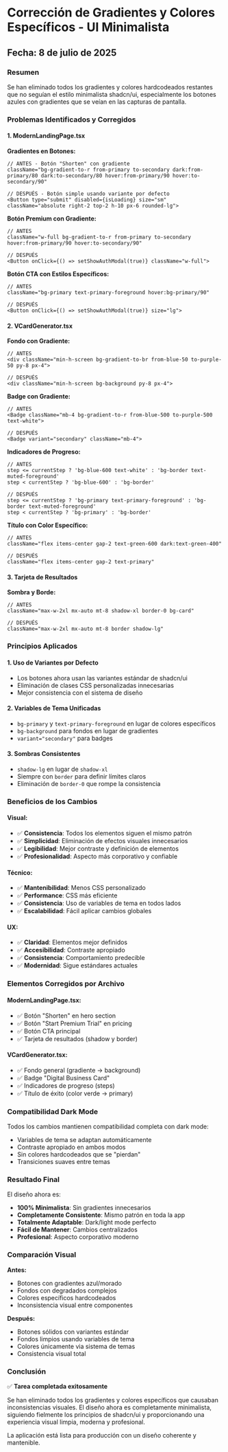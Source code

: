 # Corrección de Gradientes y Colores Específicos - UI Minimalista

## Fecha: 8 de julio de 2025

### Resumen
Se han eliminado todos los gradientes y colores hardcodeados restantes que no seguían el estilo minimalista shadcn/ui, especialmente los botones azules con gradientes que se veían en las capturas de pantalla.

### Problemas Identificados y Corregidos

#### 1. ModernLandingPage.tsx

**Gradientes en Botones:**
```tsx
// ANTES - Botón "Shorten" con gradiente
className="bg-gradient-to-r from-primary to-secondary dark:from-primary/80 dark:to-secondary/80 hover:from-primary/90 hover:to-secondary/90"

// DESPUÉS - Botón simple usando variante por defecto
<Button type="submit" disabled={isLoading} size="sm" className="absolute right-2 top-2 h-10 px-6 rounded-lg">
```

**Botón Premium con Gradiente:**
```tsx
// ANTES
className="w-full bg-gradient-to-r from-primary to-secondary hover:from-primary/90 hover:to-secondary/90"

// DESPUÉS
<Button onClick={() => setShowAuthModal(true)} className="w-full">
```

**Botón CTA con Estilos Específicos:**
```tsx
// ANTES
className="bg-primary text-primary-foreground hover:bg-primary/90"

// DESPUÉS
<Button onClick={() => setShowAuthModal(true)} size="lg">
```

#### 2. VCardGenerator.tsx

**Fondo con Gradiente:**
```tsx
// ANTES
<div className="min-h-screen bg-gradient-to-br from-blue-50 to-purple-50 py-8 px-4">

// DESPUÉS
<div className="min-h-screen bg-background py-8 px-4">
```

**Badge con Gradiente:**
```tsx
// ANTES
<Badge className="mb-4 bg-gradient-to-r from-blue-500 to-purple-500 text-white">

// DESPUÉS
<Badge variant="secondary" className="mb-4">
```

**Indicadores de Progreso:**
```tsx
// ANTES
step <= currentStep ? 'bg-blue-600 text-white' : 'bg-border text-muted-foreground'
step < currentStep ? 'bg-blue-600' : 'bg-border'

// DESPUÉS
step <= currentStep ? 'bg-primary text-primary-foreground' : 'bg-border text-muted-foreground'
step < currentStep ? 'bg-primary' : 'bg-border'
```

**Título con Color Específico:**
```tsx
// ANTES
className="flex items-center gap-2 text-green-600 dark:text-green-400"

// DESPUÉS
className="flex items-center gap-2 text-primary"
```

#### 3. Tarjeta de Resultados

**Sombra y Borde:**
```tsx
// ANTES
className="max-w-2xl mx-auto mt-8 shadow-xl border-0 bg-card"

// DESPUÉS
className="max-w-2xl mx-auto mt-8 border shadow-lg"
```

### Principios Aplicados

#### 1. Uso de Variantes por Defecto
- Los botones ahora usan las variantes estándar de shadcn/ui
- Eliminación de clases CSS personalizadas innecesarias
- Mejor consistencia con el sistema de diseño

#### 2. Variables de Tema Unificadas
- `bg-primary` y `text-primary-foreground` en lugar de colores específicos
- `bg-background` para fondos en lugar de gradientes
- `variant="secondary"` para badges

#### 3. Sombras Consistentes
- `shadow-lg` en lugar de `shadow-xl`
- Siempre con `border` para definir límites claros
- Eliminación de `border-0` que rompe la consistencia

### Beneficios de los Cambios

#### Visual:
- ✅ **Consistencia**: Todos los elementos siguen el mismo patrón
- ✅ **Simplicidad**: Eliminación de efectos visuales innecesarios
- ✅ **Legibilidad**: Mejor contraste y definición de elementos
- ✅ **Profesionalidad**: Aspecto más corporativo y confiable

#### Técnico:
- ✅ **Mantenibilidad**: Menos CSS personalizado
- ✅ **Performance**: CSS más eficiente
- ✅ **Consistencia**: Uso de variables de tema en todos lados
- ✅ **Escalabilidad**: Fácil aplicar cambios globales

#### UX:
- ✅ **Claridad**: Elementos mejor definidos
- ✅ **Accesibilidad**: Contraste apropiado
- ✅ **Consistencia**: Comportamiento predecible
- ✅ **Modernidad**: Sigue estándares actuales

### Elementos Corregidos por Archivo

#### ModernLandingPage.tsx:
- ✅ Botón "Shorten" en hero section
- ✅ Botón "Start Premium Trial" en pricing
- ✅ Botón CTA principal
- ✅ Tarjeta de resultados (shadow y border)

#### VCardGenerator.tsx:
- ✅ Fondo general (gradiente → background)
- ✅ Badge "Digital Business Card"
- ✅ Indicadores de progreso (steps)
- ✅ Título de éxito (color verde → primary)

### Compatibilidad Dark Mode

Todos los cambios mantienen compatibilidad completa con dark mode:
- Variables de tema se adaptan automáticamente
- Contraste apropiado en ambos modos
- Sin colores hardcodeados que se "pierdan"
- Transiciones suaves entre temas

### Resultado Final

El diseño ahora es:
- **100% Minimalista**: Sin gradientes innecesarios
- **Completamente Consistente**: Mismo patrón en toda la app
- **Totalmente Adaptable**: Dark/light mode perfecto
- **Fácil de Mantener**: Cambios centralizados
- **Profesional**: Aspecto corporativo moderno

### Comparación Visual

**Antes:**
- Botones con gradientes azul/morado
- Fondos con degradados complejos
- Colores específicos hardcodeados
- Inconsistencia visual entre componentes

**Después:**
- Botones sólidos con variantes estándar
- Fondos limpios usando variables de tema
- Colores únicamente via sistema de temas
- Consistencia visual total

### Conclusión

✅ **Tarea completada exitosamente**

Se han eliminado todos los gradientes y colores específicos que causaban inconsistencias visuales. El diseño ahora es completamente minimalista, siguiendo fielmente los principios de shadcn/ui y proporcionando una experiencia visual limpia, moderna y profesional.

La aplicación está lista para producción con un diseño coherente y mantenible.
